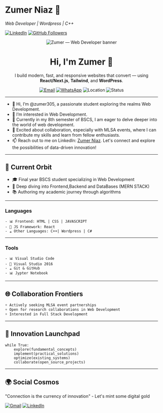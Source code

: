 
# Zumer Niaz 🤖
*Web Developer | Wordpress | C++*

[![LinkedIn](https://img.shields.io/badge/LinkedIn-Connect%20Professionally-blue?style=flat-square&logo=linkedin)](https://www.linkedin.com/in/zumer-niaz/)
[![GitHub Followers](https://img.shields.io/github/followers/zumer305?label=Follow%20%40zumer305&style=social)](https://github.com/zumer305)
<!-- Banner -->
<p align="center">
  <img src="./banner.svg" alt="Zumer — Web Developer banner" />
</p>

<h1 align="center">Hi, I'm Zumer 👋</h1>
<p align="center">
  I build modern, fast, and responsive websites that convert — using <b>React/Next.js</b>, <b>Tailwind</b>, and <b>WordPress</b>.
</p>

<p align="center">
  <a href="mailto:zumertech@gmail.com"><img alt="Email" src="https://img.shields.io/badge/Email-zumertech%40gmail.com-blue?logo=gmail"></a>
  <a href="https://wa.me/923435885163"><img alt="WhatsApp" src="https://img.shields.io/badge/WhatsApp-Chat-25D366?logo=whatsapp&logoColor=white"></a>
  <img alt="Location" src="https://img.shields.io/badge/Lahore-PK-0b8315">
  <img alt="Status" src="https://img.shields.io/badge/Available%20for%20Work-Yes-success">
</p>

---

- 👋 Hi, I’m @zumer305, a passionate student exploring the realms Web Development.
- 👀 I’m interested in Web Development.
- 🌱 Currently in my 8th semester of BSCS, I am eager to delve deeper into the world of web development.
- 💞️ Excited about collaboration, especially with MLSA events, where I can contribute my skills and learn from fellow enthusiasts.
- 📫 Reach out to me on LinkedIn: [Zumer Niaz](https://www.linkedin.com/in/zumer-niaz/). Let's connect and explore the possibilities of data-driven innovation!
---

## 🔭 Current Orbit
- 🎓 Final year BSCS student specializing in Web Development
- 🌱 Deep diving into Frontend,Backend and DataBases (MERN STACK)
- 📚 Authoring my academic journey through algorithms
---


### Languages
```
- 📊 Frontend: HTML | CSS | JAVASCRIPT
- 🧠 JS Framework: React 
- ☁️ Other Languages: C++| Wordpress | C#
```
---
### Tools
```
- 📊 Visual Studio Code
- 🧠 Visual Studio 2016
- ☁️ Git & GitHub
- 📊 Jypter Notebook
```
---

## 🌐 Collaboration Frontiers
```scss
+ Actively seeking MLSA event partnerships
+ Open for research collaborations in Web Development
+ Interested in Full Stack Development
```
---



## 🚀 Innovation Launchpad
```Web Development
while True:
    explore(fundamental_concepts)
    implement(practical_solutions)
    optimize(existing_systems)
    collaborate(open_source_projects)
```
---

## 🌍 Social Cosmos

"Connection is the currency of innovation" - Let's mint some digital gold

[![Gmail](https://img.shields.io/badge/-Gmail-EA4335?style=flat-square&logo=gmail&logoColor=white)](mailto:zumerniaz305@gmail.com)
[![LinkedIn](https://img.shields.io/badge/-LinkedIn-0A66C2?style=flat-square&logo=linkedin&logoColor=white)](https://linkedin.com/in/zumer305)






<!---
zumer305-portfolio/zumer305-portfolio is a ✨ special ✨ repository because its `README.md` (this file) appears on your GitHub profile.
You can click the Preview link to take a look at your changes.
--->
